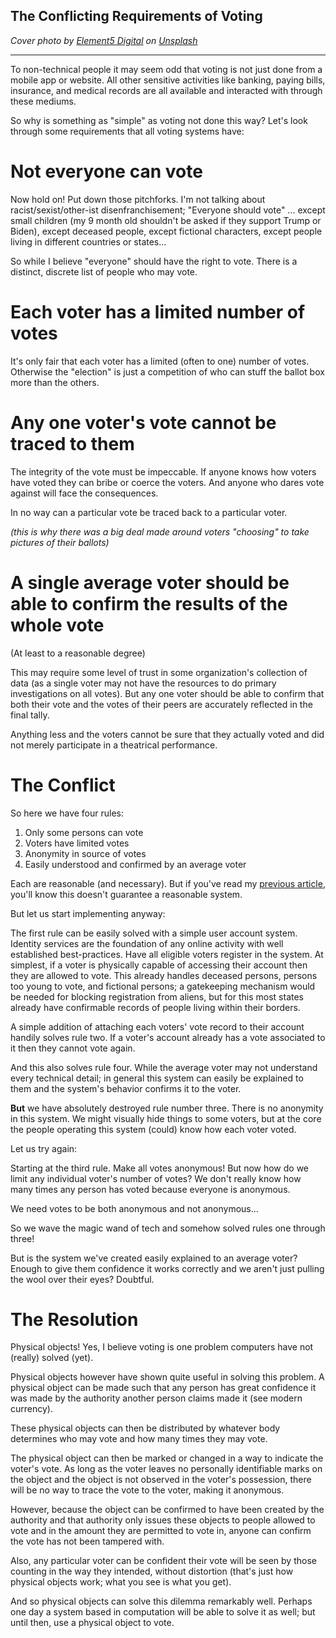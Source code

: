 ## The Conflicting Requirements of Voting

_Cover photo by [Element5 Digital](https://unsplash.com/@element5digital?utm_source=unsplash&amp;utm_medium=referral&amp;utm_content=creditCopyText) on [Unsplash](https://unsplash.com/s/photos/vote?utm_source=unsplash&amp;utm_medium=referral&amp;utm_content=creditCopyText)_

---

To non-technical people it may seem odd that voting is not just done from a mobile app or website. All other sensitive activities like banking, paying bills, insurance, and medical records are all available and interacted with through these mediums.

So why is something as "simple" as voting not done this way? Let's look through some requirements that all voting systems have:

# Not everyone can vote

Now hold on! Put down those pitchforks. I'm not talking about racist/sexist/other-ist disenfranchisement; "Everyone should vote" ... except small children (my 9 month old shouldn't be asked if they support Trump or Biden), except deceased people, except fictional characters, except people living in different countries or states...

So while I believe "everyone" should have the right to vote. There is a distinct, discrete list of people who may vote.

# Each voter has a limited number of votes

It's only fair that each voter has a limited (often to one) number of votes. Otherwise the "election" is just a competition of who can stuff the ballot box more than the others.

# Any one voter's vote cannot be traced to them

The integrity of the vote must be impeccable. If anyone knows how voters have voted they can bribe or coerce the voters. And anyone who dares vote against will face the consequences.

In no way can a particular vote be traced back to a particular voter.

_(this is why there was a big deal made around voters "choosing" to take pictures of their ballots)_

# A single average voter should be able to confirm the results of the whole vote

(At least to a reasonable degree)

This may require some level of trust in some organization's collection of data (as a single voter may not have the resources to do primary investigations on all votes). But any one voter should be able to confirm that both their vote and the votes of their peers are accurately reflected in the final tally.

Anything less and the voters cannot be sure that they actually voted and did not merely participate in a theatrical performance.

# The Conflict

So here we have four rules:
1. Only some persons can vote
2. Voters have limited votes
3. Anonymity in source of votes
4. Easily understood and confirmed by an average voter

Each are reasonable (and necessary). But if you've read my [previous article](https://kallmanation.com/sreasonable-requirements-reasonable-system), you'll know this doesn't guarantee a reasonable system.

But let us start implementing anyway:

The first rule can be easily solved with a simple user account system. Identity services are the foundation of any online activity with well established best-practices. Have all eligible voters register in the system. At simplest, if a voter is physically capable of accessing their account then they are allowed to vote. This already handles deceased persons, persons too young to vote, and fictional persons; a gatekeeping mechanism would be needed for blocking registration from aliens, but for this most states already have confirmable records of people living within their borders.

A simple addition of attaching each voters' vote record to their account handily solves rule two. If a voter's account already has a vote associated to it then they cannot vote again.

And this also solves rule four. While the average voter may not understand every technical detail; in general this system can easily be explained to them and the system's behavior confirms it to the voter.

**But** we have absolutely destroyed rule number three. There is no anonymity in this system. We might visually hide things to some voters, but at the core the people operating this system (could) know how each voter voted.

Let us try again:

Starting at the third rule. Make all votes anonymous! But now how do we limit any individual voter's number of votes? We don't really know how many times any person has voted because everyone is anonymous.

We need votes to be both anonymous and not anonymous...

So we wave the magic wand of tech and somehow solved rules one through three!

But is the system we've created easily explained to an average voter? Enough to give them confidence it works correctly and we aren't just pulling the wool over their eyes? Doubtful.

# The Resolution

Physical objects! Yes, I believe voting is one problem computers have not (really) solved (yet).

Physical objects however have shown quite useful in solving this problem. A physical object can be made such that any person has great confidence it was made by the authority another person claims made it (see modern currency).

These physical objects can then be distributed by whatever body determines who may vote and how many times they may vote.

The physical object can then be marked or changed in a way to indicate the voter's vote. As long as the voter leaves no personally identifiable marks on the object and the object is not observed in the voter's possession, there will be no way to trace the vote to the voter, making it anonymous.

However, because the object can be confirmed to have been created by the authority and that authority only issues these objects to people allowed to vote and in the amount they are permitted to vote in, anyone can confirm the vote has not been tampered with.

Also, any particular voter can be confident their vote will be seen by those counting in the way they intended, without distortion (that's just how physical objects work; what you see is what you get).

And so physical objects can solve this dilemma remarkably well. Perhaps one day a system based in computation will be able to solve it as well; but until then, use a physical object to vote.
